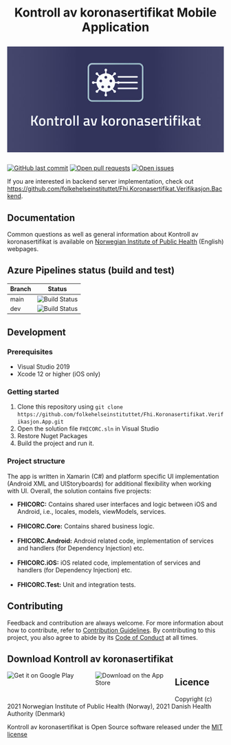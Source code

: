 <h1 align="center"> Kontroll av koronasertifikat Mobile Application <br/><img style="margin-right: 1%; margin-bottom: 1em; margin-top:1em; float: left;" src="https://raw.githubusercontent.com/folkehelseinstituttet/Fhi.Koronasertifikat.Verifikasjon.App/dev/FHICORC/Resources/Logo.png"> </h1>
<br/>

[![GitHub last commit](https://img.shields.io/github/last-commit/folkehelseinstituttet/Fhi.Koronasertifikat.Verifikasjon.App)](https://github.com/folkehelseinstituttet/Fhi.Koronasertifikat.Verifikasjon.App/commits)
[![Open pull requests](https://img.shields.io/github/issues-pr/folkehelseinstituttet/Fhi.Koronasertifikat.Verifikasjon.App)](https://github.com/folkehelseinstituttet/Fhi.Koronasertifikat.Verifikasjon.App/pulls)
[![Open issues](https://img.shields.io/github/issues/folkehelseinstituttet/Fhi.Koronasertifikat.Verifikasjon.App)](https://github.com/folkehelseinstituttet/Fhi.Koronasertifikat.Verifikasjon.App/issues)

If you are interested in backend server implementation, check out https://github.com/folkehelseinstituttet/Fhi.Koronasertifikat.Verifikasjon.Backend.

## Documentation

Common questions as well as general information about Kontroll av koronasertifikat is available on [Norwegian Institute of Public Health](https://www.helsenorge.no/koronasertifikat/) (English) webpages.

## Azure Pipelines status (build and test)

|    Branch    | Status  |
|--------|---|
| main | ![Build Status](https://fhi.visualstudio.com/Fhi.Koronasertifikat.Prosjekt/_apis/build/status/prod-cd-build-deploy-appcenter?branchName=main)  
| dev    | ![Build Status](https://fhi.visualstudio.com/Fhi.Koronasertifikat.Prosjekt/_apis/build/status/prod-cd-build-deploy-appcenter?branchName=dev)

## Development
### Prerequisites
- Visual Studio 2019
- Xcode 12 or higher (iOS only)

### Getting started
1. Clone this repository using `git clone https://github.com/folkehelseinstituttet/Fhi.Koronasertifikat.Verifikasjon.App.git`
2. Open the solution file `FHICORC.sln` in Visual Studio
3. Restore Nuget Packages
4. Build the project and run it.

### Project structure
The app is written in Xamarin (C#) and platform specific UI implementation (Android XML and UIStoryboards) for additional flexibility when working with UI.
Overall, the solution contains five projects:
- **FHICORC:** Contains shared user interfaces and logic between iOS and Android, i.e., locales, models, viewModels, services.<br/><br/>
- **FHICORC.Core:** Contains shared business logic. <br/><br/>
- **FHICORC.Android:** Android related code, implementation of services and handlers (for Dependency Injection) etc.<br/><br/>
- **FHICORC.iOS:** iOS related code, implementation of services and handlers (for Dependency Injection) etc.<br/><br/>
- **FHICORC.Test:** Unit and integration tests.

## Contributing
Feedback and contribution are always welcome. For more information about how to contribute, refer to [Contribution Guidelines](CONTRIBUTING.md). By contributing to this project, you also agree to abide by its [Code of Conduct](CODE_OF_CONDUCT.md) at all times.

## Download Kontroll av koronasertifikat
<a href="https://play.google.com/store/apps/details?id=no.fhi.KoronasertifikatKontrollapp&gl"><img style="margin-right: 1%; margin-bottom: 0.5em; float: left;" src="https://www.helsenorge.no/globalassets/mobilapp/badges/google-play-badge-en.png" width="200" height="60" alt="Get it on Google Play"></a>
<a href="https://apps.apple.com/no/app/kontroll-av-koronasertifikat/id1568677698"><img style="margin-right: 1%; margin-bottom: 0.5em; float: left;" src="https://www.helsenorge.no/globalassets/mobilapp/badges/apple-app-store-badge-en.png" width="180" height="60" alt="Download on the App Store"></a>


## Licence
Copyright (c) 2021 Norwegian Institute of Public Health (Norway), 2021 Danish Health Authority (Denmark)

Kontroll av koronasertifikat is Open Source software released under the [MIT license](LICENSE.md)



